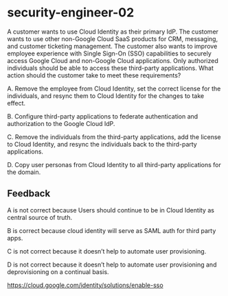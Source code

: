 # security-engineer-02

A customer wants to use Cloud Identity as their primary IdP. The customer wants to use other non-Google Cloud SaaS products for CRM, messaging, and customer ticketing management. The customer also wants to improve employee experience with Single Sign-On (SSO) capabilities to securely access Google Cloud and non-Google Cloud applications. Only authorized individuals should be able to access these third-party applications. What action should the customer take to meet these requirements?

A. Remove the employee from Cloud Identity, set the correct license for the individuals, and resync them to Cloud Identity for the changes to take effect.

B. Configure third-party applications to federate authentication and authorization to the Google Cloud IdP.

C. Remove the individuals from the third-party applications, add the license to Cloud Identity, and resync the individuals back to the third-party applications.

D. Copy user personas from Cloud Identity to all third-party applications for the domain.

## Feedback

A is not correct because Users should continue to be in Cloud Identity as central source of truth.

B is correct because cloud identity will serve as SAML auth for third party apps.

C is not correct because it doesn’t help to automate user provisioning.

D is not correct because it doesn’t help to automate user provisioning and deprovisioning on a continual basis.

https://cloud.google.com/identity/solutions/enable-sso